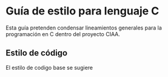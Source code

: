 # Guía de estilo para lenguaje C
Esta guía pretenden condensar lineamientos generales para la programación en C dentro del proyecto CIAA.
## Estilo de código
El estilo de codigo base se sugiere 
<!--stackedit_data:
eyJoaXN0b3J5IjpbMTE2MTU3NDUzMl19
-->